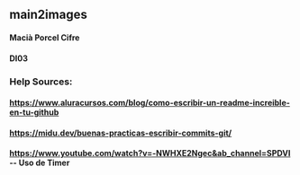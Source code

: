 ## main2images
#### Macià Porcel Cifre
#### DI03

### Help Sources:
#### https://www.aluracursos.com/blog/como-escribir-un-readme-increible-en-tu-github
#### https://midu.dev/buenas-practicas-escribir-commits-git/
#### https://www.youtube.com/watch?v=-NWHXE2Ngec&ab_channel=SPDVI -- Uso de Timer
